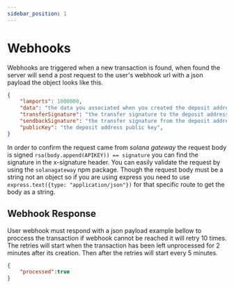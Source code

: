 ```yaml
---
sidebar_position: 1
---
```


# Webhooks
Webhooks are triggered when a new transaction is found, when found the server will send a post request to the user's webhook url with a json payload the object looks like this.

```json
{
    "lamports": 1000000,
    "data": "the data you associated when you created the deposit address maximum 256 bytes",
    "transferSignature": "the transfer signature to the deposit address",
    "sendbackSignature": "the transfer signature from the deposit address to the user's wallet",
    "publicKey": "the deposit address public key",
}
```

In order to confirm the request came from *solana gateway* the request body is signed `rsa(body.append(APIKEY)) == signature` you can find the signature in the x-signature header. You can easily validate the request by using the `solanagateway` npm package. Though the request body must be a string not an object so if you are using express you need to use `express.text({type: "application/json"})` for that specific route to get the body as a string.

## Webhook Response
User webhook must respond with a json payload example bellow to proccess the transaction if webhook cannot be reached it will retry 10 times. The retries will start when the transaction has been left unprocessed for 2 minutes after its creation. Then after the retries will start every 5 minutes.

```json
{
    "processed":true
}
```
